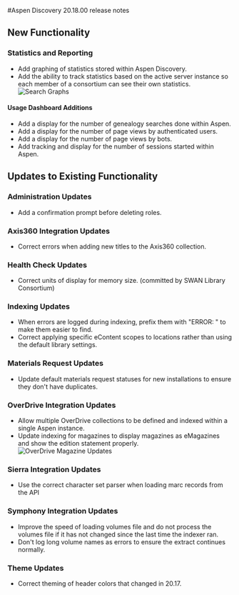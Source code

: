 #Aspen Discovery 20.18.00 release notes
## New Functionality
### Statistics and Reporting
- Add graphing of statistics stored within Aspen Discovery.
- Add the ability to track statistics based on the active server instance so each member of a consortium can see their own statistics.
  ![Search Graphs](/release_notes/images/20_18_00_search_graphs.png)
  
#### Usage Dashboard Additions  
- Add a display for the number of genealogy searches done within Aspen. 
- Add a display for the number of page views by authenticated users. 
- Add a display for the number of page views by bots. 
- Add tracking and display for the number of sessions started within Aspen. 

## Updates to Existing Functionality
### Administration Updates
- Add a confirmation prompt before deleting roles. 

### Axis360 Integration Updates
- Correct errors when adding new titles to the Axis360 collection. 

### Health Check Updates
- Correct units of display for memory size. (committed by SWAN Library Consortium)

### Indexing Updates
- When errors are logged during indexing, prefix them with "ERROR: " to make them easier to find. 
- Correct applying specific eContent scopes to locations rather than using the default library settings.

### Materials Request Updates
- Update default materials request statuses for new installations to ensure they don't have duplicates.  

### OverDrive Integration Updates
- Allow multiple OverDrive collections to be defined and indexed within a single Aspen instance.
- Update indexing for magazines to display magazines as eMagazines and show the edition statement properly.
  ![OverDrive Magazine Updates](/release_notes/images/20_18_00_OverDrive_Magazine_updates.png)

### Sierra Integration Updates
- Use the correct character set parser when loading marc records from the API

### Symphony Integration Updates
- Improve the speed of loading volumes file and do not process the volumes file if it has not changed since the last time the indexer ran. 
- Don't log long volume names as errors to ensure the extract continues normally. 

### Theme Updates
- Correct theming of header colors that changed in 20.17.